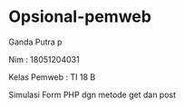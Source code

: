 # Opsional-pemweb
Ganda Putra p

Nim : 18051204031

Kelas Pemweb : TI 18 B

Simulasi Form PHP dgn metode get dan post
